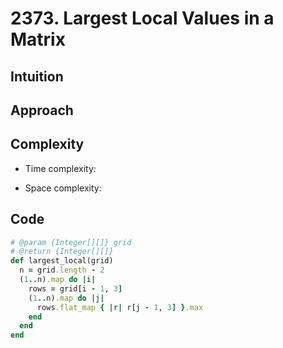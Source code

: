 # 2373. Largest Local Values in a Matrix

## Intuition

## Approach
<!-- Describe your approach to solving the problem. -->

## Complexity

- Time complexity:
<!-- Add your time complexity here, e.g. $$O(n)$$ -->

- Space complexity:
<!-- Add your space complexity here, e.g. $$O(n)$$ -->

## Code

```ruby
# @param {Integer[][]} grid
# @return {Integer[][]}
def largest_local(grid)
  n = grid.length - 2
  (1..n).map do |i|
    rows = grid[i - 1, 3]
    (1..n).map do |j|
      rows.flat_map { |r| r[j - 1, 3] }.max
    end
  end
end
```

